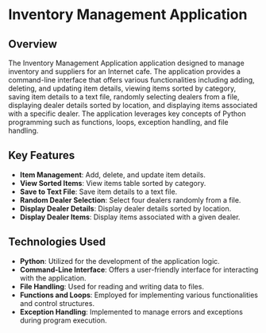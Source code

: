 # Inventory Management Application

## Overview
The Inventory Management Application application designed to manage inventory and suppliers for an Internet cafe. The application provides a command-line interface that offers various functionalities including adding, deleting, and updating item details, viewing items sorted by category, saving item details to a text file, randomly selecting dealers from a file, displaying dealer details sorted by location, and displaying items associated with a specific dealer. The application leverages key concepts of Python programming such as functions, loops, exception handling, and file handling.

## Key Features
- **Item Management**: Add, delete, and update item details.
- **View Sorted Items**: View items table sorted by category.
- **Save to Text File**: Save item details to a text file.
- **Random Dealer Selection**: Select four dealers randomly from a file.
- **Display Dealer Details**: Display dealer details sorted by location.
- **Display Dealer Items**: Display items associated with a given dealer.

## Technologies Used
- **Python**: Utilized for the development of the application logic.
- **Command-Line Interface**: Offers a user-friendly interface for interacting with the application.
- **File Handling**: Used for reading and writing data to files.
- **Functions and Loops**: Employed for implementing various functionalities and control structures.
- **Exception Handling**: Implemented to manage errors and exceptions during program execution.
